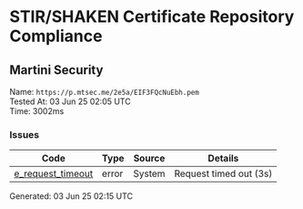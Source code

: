 # STIR/SHAKEN Certificate Repository Compliance

## Martini Security

Name: `https://p.mtsec.me/2e5a/EIF3FQcNuEbh.pem`\
Tested At: 03 Jun 25 02:05 UTC\
Time: 3002ms

### Issues

| Code | Type | Source | Details |
|------|------|--------|---------|
| [e_request_timeout](../../ISSUES/e_request_timeout/README.md) | error | System | Request timed out (3s) |

Generated: 03 Jun 25 02:15 UTC